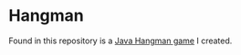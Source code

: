 # Hangman
Found in this repository is a [Java Hangman game](https://github.com/andyatabe/Hangman/tree/main/aatabe_G30_A02_Linked_Lists/src/aatabe_G30_A02_Linked_Lists) I created.
